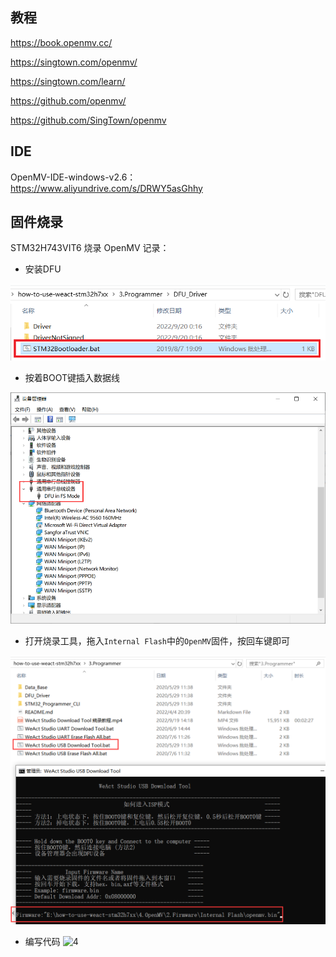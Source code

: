 ## 教程

https://book.openmv.cc/

https://singtown.com/openmv/

https://singtown.com/learn/

https://github.com/openmv/

https://github.com/SingTown/openmv

## IDE

OpenMV-IDE-windows-v2.6：https://www.aliyundrive.com/s/DRWY5asGhhy

## 固件烧录

STM32H743VIT6 烧录 OpenMV 记录：

* 安装DFU

![1](.assets/README/1.png)

* 按着BOOT键插入数据线

![2](.assets/README/2.png)

* 打开烧录工具，拖入`Internal Flash`中的`OpenMV`固件，按回车键即可

![3](.assets/README/3.png)

* 编写代码 ![4](5.Images\4.png)